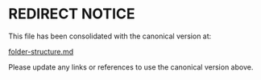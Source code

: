<!--
Copyright (c) 2025 Eric C. Mumford (@heymumford)

This software was developed with analytical assistance from AI tools 
including Claude 3.7 Sonnet, Claude Code, and Google Gemini Deep Research,
which were used as paid services. All intellectual property rights 
remain exclusively with the copyright holder listed above.

Licensed under the Mozilla Public License 2.0
-->

# REDIRECT NOTICE

This file has been consolidated with the canonical version at:

[folder-structure.md](docs/reference/folder-structure.md)

Please update any links or references to use the canonical version above.

